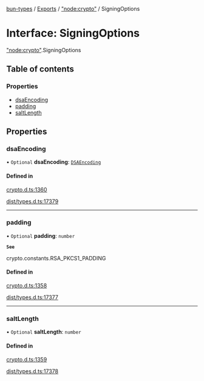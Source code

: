 [bun-types](../README.md) / [Exports](../modules.md) / ["node:crypto"](../modules/node_crypto_.md) / SigningOptions

# Interface: SigningOptions

["node:crypto"](../modules/node_crypto_.md).SigningOptions

## Table of contents

### Properties

- [dsaEncoding](node_crypto_.SigningOptions.md#dsaencoding)
- [padding](node_crypto_.SigningOptions.md#padding)
- [saltLength](node_crypto_.SigningOptions.md#saltlength)

## Properties

### dsaEncoding

• `Optional` **dsaEncoding**: [`DSAEncoding`](../modules/crypto_.md#dsaencoding)

#### Defined in

[crypto.d.ts:1360](https://github.com/valgaze/bun-types/blob/5e53f27/crypto.d.ts#L1360)

[dist/types.d.ts:17379](https://github.com/valgaze/bun-types/blob/5e53f27/dist/types.d.ts#L17379)

___

### padding

• `Optional` **padding**: `number`

**`See`**

crypto.constants.RSA_PKCS1_PADDING

#### Defined in

[crypto.d.ts:1358](https://github.com/valgaze/bun-types/blob/5e53f27/crypto.d.ts#L1358)

[dist/types.d.ts:17377](https://github.com/valgaze/bun-types/blob/5e53f27/dist/types.d.ts#L17377)

___

### saltLength

• `Optional` **saltLength**: `number`

#### Defined in

[crypto.d.ts:1359](https://github.com/valgaze/bun-types/blob/5e53f27/crypto.d.ts#L1359)

[dist/types.d.ts:17378](https://github.com/valgaze/bun-types/blob/5e53f27/dist/types.d.ts#L17378)
